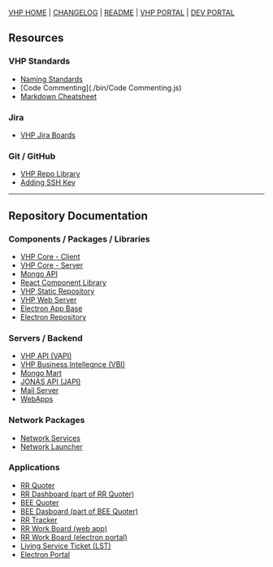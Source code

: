[VHP HOME] | [CHANGELOG] | [README] | [VHP PORTAL] | [DEV PORTAL]

## Resources

### VHP Standards
- [Naming Standards]()
- [Code Commenting](./bin/Code Commenting.js)
- [Markdown Cheatsheet](https://github.com/adam-p/markdown-here/wiki/Markdown-Cheatsheet)

### Jira
- [VHP Jira Boards](https://vhp.atlassian.net)

### Git / GitHub
- [VHP Repo Library](https://github.com/orgs/VHP1946/repositories)
- [Adding SSH Key](https://docs.github.com/en/authentication/connecting-to-github-with-ssh/generating-a-new-ssh-key-and-adding-it-to-the-ssh-agent)

---

## Repository Documentation
### Components / Packages / Libraries
- [VHP Core - Client](./vhp-vapi-client "vhp-vapi-client")
- [VHP Core - Server](./vhp-core-server "vhp-core-server")
- [Mongo API](./vhp-mongo-api "vhp-mongo-api")
- [React Component Library](./vhp-react-library "vhp-react-library")
- [VHP Static Repository](./vhp-static-repository "vhp-static-repository")
- [VHP Web Server](./vhp-webserver "vhp-webserver")
- [Electron App Base](./vhp-electron-app "vhp-electron-app")
- [Electron Repository](./vhp-electron-repo "vhp-electron-repo")

### Servers / Backend
- [VHP API (VAPI)](./vs-vapi "vs-vapi")
- [VHP Business Intellegnce (VBI)](./vs-vbi "vs-vbi")
- [Mongo Mart](./vs-mongo-mart "vs-mongo-mart")
- [JONAS API (JAPI)](./vs-jonas-api "vs-jonas-api")
- [Mail Server](./vs-mail-server "vs-mail-server")
- [WebApps](./vs-webapps "vs-webapps")

### Network Packages
- [Network Services](./vn-network-services "vn-network-services")
- [Network Launcher](./vn-network-launch "vn-network-launch")

### Applications
- [RR Quoter](./VAD-RRQuoter "VAD-RRQuoter")
- [RR Dashboard (part of RR Quoter)](./vad-rrq-dash "vad-rrq-dash")
- [BEE Quoter](./VAD-BEEQuoter "VAD-BEEQuoter")
- [BEE Dasboard (part of BEE Quoter)](./VA-BEEQDash "VA-BEEQDash")
- [RR Tracker](./VAW-RRTracker "VAW-RRTracker")
- [RR Work Board (web app)](./VAW-RRBoard "VAW-RRBoard")
- [RR Work Board (electron portal)](./VAD-RRBoard-electron "VAD-RRBoard-electron")
- [Living Service Ticket (LST)](./VA-LST "VA-LST")
- [Electron Portal](./VAD-Electron-Portal "VAD-Electron-Portal")



[VHP HOME]: http://vhp1946.github.io
[CHANGELOG]: ./docs/CHANGELOG.md
[README]: ./docs/README.md
[VHP PORTAL]: https://vhpportal.com/
[DEV PORTAL]: http://dev.vhpportal.com/